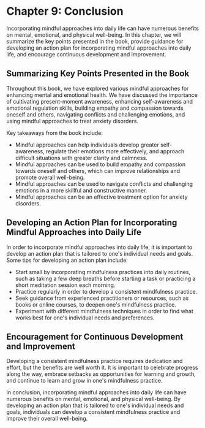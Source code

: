Chapter 9: Conclusion
=====================

Incorporating mindful approaches into daily life can have numerous benefits on mental, emotional, and physical well-being. In this chapter, we will summarize the key points presented in the book, provide guidance for developing an action plan for incorporating mindful approaches into daily life, and encourage continuous development and improvement.

Summarizing Key Points Presented in the Book
--------------------------------------------

Throughout this book, we have explored various mindful approaches for enhancing mental and emotional health. We have discussed the importance of cultivating present-moment awareness, enhancing self-awareness and emotional regulation skills, building empathy and compassion towards oneself and others, navigating conflicts and challenging emotions, and using mindful approaches to treat anxiety disorders.

Key takeaways from the book include:

* Mindful approaches can help individuals develop greater self-awareness, regulate their emotions more effectively, and approach difficult situations with greater clarity and calmness.
* Mindful approaches can be used to build empathy and compassion towards oneself and others, which can improve relationships and promote overall well-being.
* Mindful approaches can be used to navigate conflicts and challenging emotions in a more skillful and constructive manner.
* Mindful approaches can be an effective treatment option for anxiety disorders.

Developing an Action Plan for Incorporating Mindful Approaches into Daily Life
------------------------------------------------------------------------------

In order to incorporate mindful approaches into daily life, it is important to develop an action plan that is tailored to one's individual needs and goals. Some tips for developing an action plan include:

* Start small by incorporating mindfulness practices into daily routines, such as taking a few deep breaths before starting a task or practicing a short meditation session each morning.
* Practice regularly in order to develop a consistent mindfulness practice.
* Seek guidance from experienced practitioners or resources, such as books or online courses, to deepen one's mindfulness practice.
* Experiment with different mindfulness techniques in order to find what works best for one's individual needs and preferences.

Encouragement for Continuous Development and Improvement
--------------------------------------------------------

Developing a consistent mindfulness practice requires dedication and effort, but the benefits are well worth it. It is important to celebrate progress along the way, embrace setbacks as opportunities for learning and growth, and continue to learn and grow in one's mindfulness practice.

In conclusion, incorporating mindful approaches into daily life can have numerous benefits on mental, emotional, and physical well-being. By developing an action plan that is tailored to one's individual needs and goals, individuals can develop a consistent mindfulness practice and improve their overall well-being.

